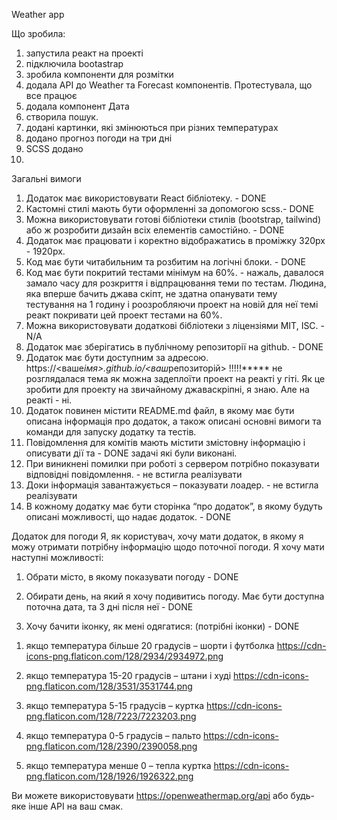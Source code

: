 Weather app

Що зробила:

1. запустила реакт на проекті
2. підключила bootastrap
3. зробила компоненти для розмітки
4. додала API до Weather та Forecast компонентів. Протестувала, що все працює
5. додала компонент Дата
6. створила пошук.
7. додані картинки, які змінюються при різних температурах
8. додано прогноз погоди на три дні
9. SCSS додано
10.



Загальні вимоги

1. Додаток має використовувати React бібліотеку. - DONE
2. Кастомні стилі мають бути оформленні за допомогою scss.- DONE
3. Можна використовувати готові бібліотеки стилів (bootstrap, tailwind) або ж
   розробити дизайн всіх елементів самостійно. - DONE
4. Додаток має працювати і коректно відображатись в проміжку 320px - 1920px.
5. Код має бути читабильним та розбитим на логічні блоки. - DONE
6. Код має бути покритий тестами мінімум на 60%. - нажаль, давалося замало часу для розкриття і відпрацювання теми по тестам. Людина, яка вперше бачить джава скіпт, не здатна опанувати тему тестування на 1 годину і роозробляючи проект на новій для неї темі реакт покривати цей проект тестами на 60%.
7. Можна використовувати додаткові бібліотеки з ліцензіями MIT, ISC. - N/A
8. Додаток має зберігатись в публічному репозиторії на github. - DONE
9. Додаток має бути доступним за адресою.
   https://<ваше*імя>.github.io/<ваш*репозиторій>  !!!!!***** не розглядалася тема як можна задеплоїти проект на реакті у гіті. Як це зробити для проекту на звичайному джаваскріпні, я знаю. Але на реакті - ні.
10. Додаток повинен містити README.md файл, в якому має бути описана інформація
    про додаток, а також описані основні вимоги та команди для запуску додатку та
    тестів.
11. Повідомлення для комітів мають містити змістовну інформацію і описувати дії та - DONE
    задачі які були виконані.
12. При виникнені помилки при роботі з сервером потрібно показувати відповідні
    повідомлення. - не встигла реалізувати
13. Доки інформація завантажується – показувати лоадер. - не встигла реалізувати
14. В кожному додатку має бути сторінка “про додаток”, в якому будуть описані
    можливості, що надає додаток. - DONE

Додаток для погоди
Я, як користувач, хочу мати додаток, в якому я можу отримати потрібну інформацію щодо
поточної погоди.
Я хочу мати наступні можливості:

1. Обрати місто, в якому показувати погоду - DONE
2. Обирати день, на який я хочу подивитись погоду. Має бути доступна поточна дата,
   та 3 дні після неї - DONE

3. Хочу бачити іконку, як мені одягатися: (потрібні іконки) - DONE

1) якщо температура більше 20 градусів – шорти і футболка
https://cdn-icons-png.flaticon.com/128/2934/2934972.png

2) якщо температура 15-20 градусів – штани і худі
https://cdn-icons-png.flaticon.com/128/3531/3531744.png

3) якщо температура 5-15 градусів – куртка
https://cdn-icons-png.flaticon.com/128/7223/7223203.png

4) якщо температура 0-5 градусів – пальто
https://cdn-icons-png.flaticon.com/128/2390/2390058.png

5) якщо температура менше 0 – тепла куртка
https://cdn-icons-png.flaticon.com/128/1926/1926322.png


Ви можете використовувати https://openweathermap.org/api або будь-яке інше API на ваш
смак.
